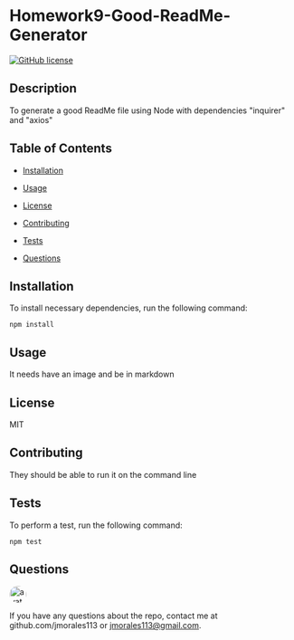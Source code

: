 
# Homework9-Good-ReadMe-Generator

[![GitHub license](https://img.shields.io/github/license/Naereen/StrapDown.js.svg)](https://github.com/Naereen/StrapDown.js/blob/master/LICENSE)

## Description

To generate a good ReadMe file using Node with dependencies "inquirer" and "axios"

## Table of Contents

* [Installation](#Installation)

* [Usage](#Usage)

* [License](#License)

* [Contributing](#Contributing)

* [Tests](#Tests)

* [Questions](#Questions)

## Installation

To install necessary dependencies, run the following command:

    npm install

## Usage

It needs have an image and be in markdown

## License

MIT

## Contributing

They should be able to run it on the command line

## Tests

To perform a test, run the following command:

    npm test

## Questions

<img src="https://avatars2.githubusercontent.com/u/57970306?s=460&v=4"
alt="avatar" style="border-radius: 16px" width="30" />

If you have any questions about the repo, contact me at github.com/jmorales113 or jmorales113@gmail.com.